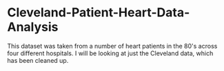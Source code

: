 # Cleveland-Patient-Heart-Data-Analysis
This dataset was taken from a number of heart patients in the 80's across four different hospitals. I will be looking at just the Cleveland data, which has been cleaned up.
